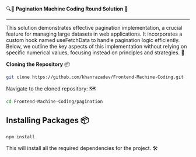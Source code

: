 🔍📄 **Pagination Machine Coding Round Solution** 🚀

---

This solution demonstrates effective pagination implementation, a crucial feature for managing large datasets in web applications. It incorporates a custom hook named useFetchData to handle pagination logic efficiently. Below, we outline the key aspects of this implementation without relying on specific numerical values, focusing instead on principles and strategies. 🌟

 

**Cloning the Repository** 📦

```bash
git clone https://github.com/khanrazadev/Frontend-Machine-Coding.git
```

Navigate to the cloned repository: 🗺️

```bash
cd Frontend-Machine-Coding/pagination
```

## Installing Packages 📦

```bash
npm install
```

This will install all the required dependencies for the project. 🛠️
